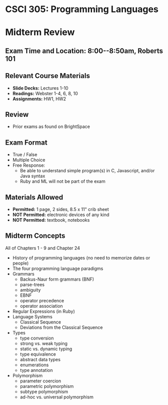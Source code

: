 # CSCI 305: Programming Languages
# Midterm Review

## **Exam Time and Location:** 8:00--8:50am, Roberts 101

## Relevant Course Materials
* **Slide Decks:** Lectures 1-10
* **Readings:** Webster 1-4, 6, 8, 10
* **Assignments:** HW1, HW2

## Review
* Prior exams as found on BrightSpace

## Exam Format
* True / False
* Multiple Choice
* Free Response:
  - Be able to understand simple program(s) in C, Javascript, and/or Java syntax
  - Ruby and ML will not be part of the exam

## Materials Allowed
* **Permitted:** 1 page, 2 sides, 8.5 x 11" crib sheet
* **NOT Permitted:** electronic devices of any kind
* **NOT Permitted:** textbook, notebooks

## Midterm Concepts
All of Chapters 1 - 9 and Chapter 24

* History of programming languages (no need to memorize dates or people)
* The four programming language paradigms
* Grammars
  - Backus-Naur form grammars (BNF)
  - parse-trees
  - ambiguity
  - EBNF
  - operator precedence
  - operator association
* Regular Expressions (in Ruby)
* Language Systems
  - Classical Sequence
  - Deviations from the Classical Sequence
* Types
  - type conversion
  - strong vs. weak typing
  - static vs. dynamic typing
  - type equivalence
  - abstract data types
  - enumerations
  - type annotation
* Polymorphism
  - parameter coercion
  - parametric polymorphism
  - subtype polymorphism
  - ad-hoc vs. universal polymorphism
